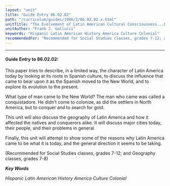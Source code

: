 ```yaml
---
layout: "unit"
title: "Guide Entry 86.02.02"
path: "/curriculum/guides/1986/2/86.02.02.x.html"
unitTitle: "The Evolvement of Latin American Cultural Consciousness...From Its Roots in the Old World to Its Impact on the Americas"
unitAuthor: "Frank J. Gallucci"
keywords: "Hispanic Latin American History America Culture Colonial"
recommendedFor: "Recommended for Social Studies classes, grades 7-12; and Geography classes, grades 7-8"
---
```

<body>
<hr/>
<h4>
Guide Entry to 86.02.02:
</h4>
This paper tries to describe, in a limited way, the character of Latin America today by looking at its roots in Spanish culture, to discuss the influence that came to bear upon it as the Spanish moved to the New World, and to explore its evolution to the present.
<p>
What type of man came to the New World? The man who came was called a conquistadore. He didn’t come to colonize, as did the settlers in North America, but to conquer and to search for gold.
</p>
<p>
This unit will also discuss the geography of Latin America and how it affected the natives and conquerors alike. It will discuss major cities today, their people, and their problems in general.
</p>
<p>
Finally, this unit will attempt to show some of the reasons why Latin America came to be what it is today, and the general direction it seems to be taking.
</p>
<p>
(Recommended for Social Studies classes, grades 7-12; and Geography classes, grades 7-8)
</p>
<p>
<b>
<i>
Key Words
</i>
</b>
<br/>
</p>
<p>
<i>
Hispanic Latin American History America Culture Colonial
</i>
</p>
</body>